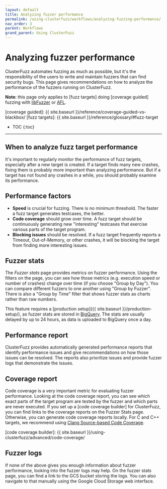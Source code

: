 ```yaml
---
layout: default
title: Analyzing fuzzer performance
permalink: /using-clusterfuzz/workflows/analyzing-fuzzing-performance/
nav_order: 3
parent: Workflows
grand_parent: Using ClusterFuzz
---
```


# Analyzing fuzzer performance

ClusterFuzz automates fuzzing as much as possible, but it's the responsibility
of the users to write and maintain fuzzers that can find security bugs. This
page gives recommendations on how to analyze the performance of the fuzzers
running on ClusterFuzz.

**Note**: this page only applies to [fuzz targets] doing [coverage guided]
fuzzing with [libFuzzer] or [AFL].

[AFL]: http://lcamtuf.coredump.cx/afl/
[libFuzzer]: https://llvm.org/docs/LibFuzzer.html
[coverage guided]: {{ site.baseurl }}/reference/coverage-guided-vs-blackbox/
[fuzz targets]: {{ site.baseurl }}/reference/glossary/#fuzz-target

- TOC
{:toc}

---

## When to analyze fuzz target performance

It's important to regularly monitor the performance of fuzz targets, especially
after a new target is created. If a target finds many new crashes, fixing them
is probably more important than analyzing performance. But if a target has not
found any crashes in a while, you should probably examine its performance.

## Performance factors

* **Speed** is crucial for fuzzing. There is no minimum threshold. The faster a
  fuzz target generates testcases, the better.
* **Code coverage** should grow over time. A fuzz target should be continuously
  generating new "interesting" testcases that exercise various parts of the
  target program.
* **Blocking issues** should be resolved. If a fuzz target frequently reports a
  Timeout, Out-of-Memory, or other crashes, it will be blocking the target from
  finding more interesting issues.

## Fuzzer stats

The *Fuzzer stats* page provides metrics on fuzzer performance. Using
the filters on the page, you can see how those metrics (e.g. execution speed or
number of crashes) change over time (if you choose "Group by Day"). You can
compare different fuzzers to one another using "Group by Fuzzer". There is also
a "Group by Time" filter that shows fuzzer stats as charts rather than raw
numbers.

This feature requires a [production setup]({{ site.baseurl }}/production-setup/),
as fuzzer stats are stored in [BigQuery]. The stats are usually delayed by up to
24 hours, as data is uploaded to BigQuery once a day.

[BigQuery]: https://cloud.google.com/bigquery/

## Performance report

ClusterFuzz provides automatically generated performance reports that identify
performance issues and give recommendations on how those issues can be resolved.
The reports also prioritize issues and provide fuzzer logs that demonstrate the
issues.

## Coverage report

Code coverage is a very important metric for evaluating fuzzer performance.
Looking at the code coverage report, you can see which exact parts of the target
program are tested by the fuzzer and which parts are never executed. If you set
up a [code coverage builder] for ClusterFuzz, you can find links to the coverage
reports on the Fuzzer Stats page. Otherwise, you can generate code coverage
reports locally. For C and C++ targets, we recommend using [Clang Source-based
Code Coverage].

[code coverage builder]: {{ site.baseurl }}/using-clusterfuzz/advanced/code-coverage/

## Fuzzer logs

If none of the above gives you enough information about fuzzer performance,
looking into the fuzzer logs may help. On the fuzzer stats page, you can find a
link to the GCS bucket storing the logs. You can also navigate to that manually
using the Google Cloud Storage web interface.

[Clang Source-based Code Coverage]: https://clang.llvm.org/docs/SourceBasedCodeCoverage.html
